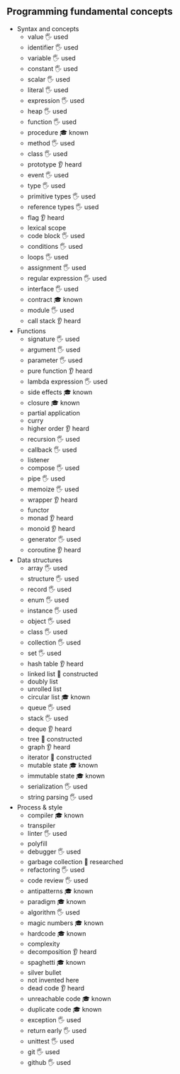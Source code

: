 ## Programming fundamental concepts

- Syntax and concepts
  - value 🖐️ used
  - identifier 🖐️ used
  - variable 🖐️ used
  - constant 🖐️ used
  - scalar 🖐️ used
  - literal 🖐️ used
  - expression 🖐️ used
  - heap 🖐️ used
  - function 🖐️ used
  - procedure 🎓 known
  - method 🖐️ used
  - class 🖐️ used
  - prototype 👂 heard
  - event 🖐️ used
  - type 🖐️ used
  - primitive types 🖐️ used
  - reference types 🖐️ used
  - flag 👂 heard
  - lexical scope
  - code block 🖐️ used
  - conditions 🖐️ used
  - loops 🖐️ used
  - assignment 🖐️ used
  - regular expression 🖐️ used
  - interface 🖐️ used
  - contract 🎓 known
  - module 🖐️ used
  - call stack  👂 heard
- Functions
  - signature 🖐️ used
  - argument 🖐️ used
  - parameter 🖐️ used
  - pure function 👂 heard
  - lambda expression 🖐️ used
  - side effects 🎓 known
  - closure 🎓 known
  - partial application
  - curry
  - higher order 👂 heard
  - recursion 🖐️ used
  - callback 🖐️ used
  - listener
  - compose 🖐️ used
  - pipe 🖐️ used
  - memoize 🖐️ used
  - wrapper 👂 heard
  - functor 
  - monad 👂 heard
  - monoid 👂 heard
  - generator 🖐️ used
  - coroutine 👂 heard
- Data structures
  - array 🖐️ used
  - structure 🖐️ used
  - record 🖐️ used
  - enum 🖐️ used
  - instance 🖐️ used
  - object 🖐️ used
  - class 🖐️ used
  - collection 🖐️ used
  - set 🖐️ used
  - hash table 👂 heard
  - linked list 🚀 constructed
  - doubly list
  - unrolled list 
  - circular list 🎓 known
  - queue 🖐️ used
  - stack 🖐️ used
  - deque 👂 heard
  - tree 🚀 constructed
  - graph 👂 heard
  - iterator 🚀 constructed
  - mutable state 🎓 known
  - immutable state 🎓 known
  - serialization 🖐️ used
  - string parsing 🖐️ used
- Process & style
  - compiler 🎓 known
  - transpiler
  - linter 🖐️ used
  - polyfill
  - debugger 🖐️ used
  - garbage collection 🔬 researched
  - refactoring 🖐️ used
  - code review 🖐️ used
  - antipatterns 🎓 known
  - paradigm 🎓 known 
  - algorithm 🖐️ used
  - magic numbers 🎓 known
  - hardcode 🎓 known
  - complexity
  - decomposition 👂 heard
  - spaghetti 🎓 known
  - silver bullet
  - not invented here
  - dead code 👂 heard
  - unreachable code 🎓 known
  - duplicate code 🎓 known
  - exception 🖐️ used
  - return early 🖐️ used
  - unittest 🖐️ used
  - git 🖐️ used
  - github 🖐️ used
